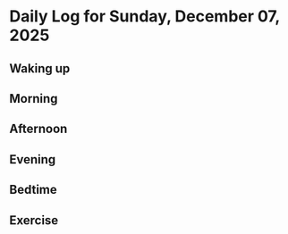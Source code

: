 # Daily Log for Sunday, December 07, 2025

## Waking up

## Morning

## Afternoon

## Evening

## Bedtime

## Exercise
